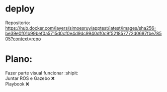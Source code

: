 # deploy
Repositorio: https://hub.docker.com/layers/simoesruy/apptest/latest/images/sha256-be39e0f01b99bef0a5715d0cf0e4d9dc9940df0c9f521857772d0687fbe78505?context=repo

# Plano:
Fazer parte visual funcionar :shipit:  
Juntar ROS e Gazebo  :x:  
Playbook :x:  
